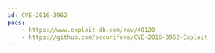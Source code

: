 ```yaml
---
id: CVE-2016-3962
pocs:
    - https://www.exploit-db.com/raw/40120
    - https://github.com/securifera/CVE-2016-3962-Exploit
---
```


